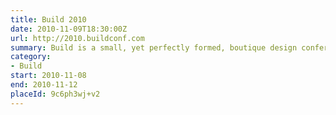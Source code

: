 ```yaml
---
title: Build 2010
date: 2010-11-09T18:30:00Z
url: http://2010.buildconf.com
summary: Build is a small, yet perfectly formed, boutique design conference where interesting, talented web practitioners from all over the world come to share ideas, techniques and inspiration. Some are on stage; some are in the audience.
category:
- Build
start: 2010-11-08
end: 2010-11-12
placeId: 9c6ph3wj+v2
---
```

